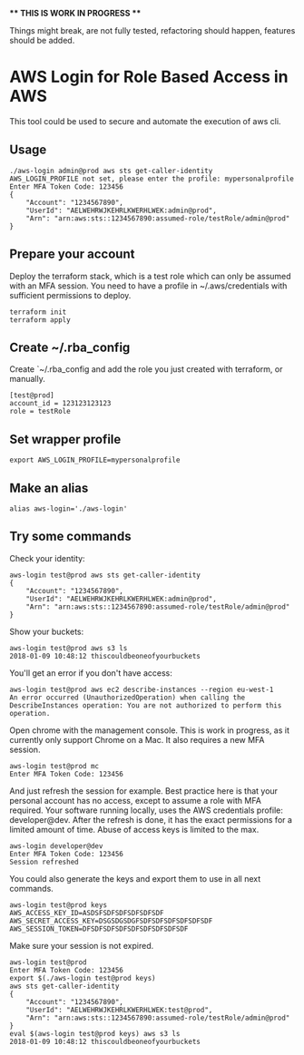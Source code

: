 **\*\* THIS IS WORK IN PROGRESS \*\***

Things might break, are not fully tested, refactoring should happen, features should be added.

# AWS Login for Role Based Access in AWS

This tool could be used to secure and automate the execution of aws cli.

## Usage

```
./aws-login admin@prod aws sts get-caller-identity
AWS_LOGIN_PROFILE not set, please enter the profile: mypersonalprofile
Enter MFA Token Code: 123456
{
    "Account": "1234567890",
    "UserId": "AELWEHRWJKEHRLKWERHLWEK:admin@prod",
    "Arn": "arn:aws:sts::1234567890:assumed-role/testRole/admin@prod"
}
```

## Prepare your account

Deploy the terraform stack, which is a test role which can only be assumed with an MFA session. You need to have a profile in ~/.aws/credentials with sufficient permissions to deploy.

```
terraform init
terraform apply
```

## Create ~/.rba_config

Create `~/.rba_config and add the role you just created with terraform, or manually.

```
[test@prod]
account_id = 123123123123
role = testRole
```

## Set wrapper profile

```
export AWS_LOGIN_PROFILE=mypersonalprofile
```

## Make an alias

```
alias aws-login='./aws-login'
```

## Try some commands

Check your identity:

```
aws-login test@prod aws sts get-caller-identity
{
    "Account": "1234567890",
    "UserId": "AELWEHRWJKEHRLKWERHLWEK:admin@prod",
    "Arn": "arn:aws:sts::1234567890:assumed-role/testRole/admin@prod"
}
```

Show your buckets:

```
aws-login test@prod aws s3 ls
2018-01-09 10:48:12 thiscouldbeoneofyourbuckets
```

You'll get an error if you don't have access:

```
aws-login test@prod aws ec2 describe-instances --region eu-west-1
An error occurred (UnauthorizedOperation) when calling the DescribeInstances operation: You are not authorized to perform this operation.
```

Open chrome with the management console. This is work in progress, as it currently only support Chrome on a Mac. It also requires a new MFA session.

```
aws-login test@prod mc
Enter MFA Token Code: 123456
```

And just refresh the session for example. Best practice here is that your personal account has no access, except to assume a role with MFA required. Your software running locally, uses the AWS credentials profile: developer@dev. After the refresh is done, it has the exact permissions for a limited amount of time. Abuse of access keys is limited to the max.

```
aws-login developer@dev
Enter MFA Token Code: 123456
Session refreshed
```

You could also generate the keys and export them to use in all next commands. 

```
aws-login test@prod keys
AWS_ACCESS_KEY_ID=ASDSFSDFSDFSDFSDFSDF 
AWS_SECRET_ACCESS_KEY=DSGSDGSDGFSDFSDFSDFSDFSDFSDF 
AWS_SESSION_TOKEN=DFSDFSDFSDFSDFSDFSDFSDFSDF
```

Make sure your session is not expired.

```
aws-login test@prod
Enter MFA Token Code: 123456
export $(./aws-login test@prod keys)
aws sts get-caller-identity
{
    "Account": "1234567890",
    "UserId": "AELWEHRWJKEHRLKWERHLWEK:test@prod",
    "Arn": "arn:aws:sts::1234567890:assumed-role/testRole/admin@prod"
}
eval $(aws-login test@prod keys) aws s3 ls
2018-01-09 10:48:12 thiscouldbeoneofyourbuckets
```